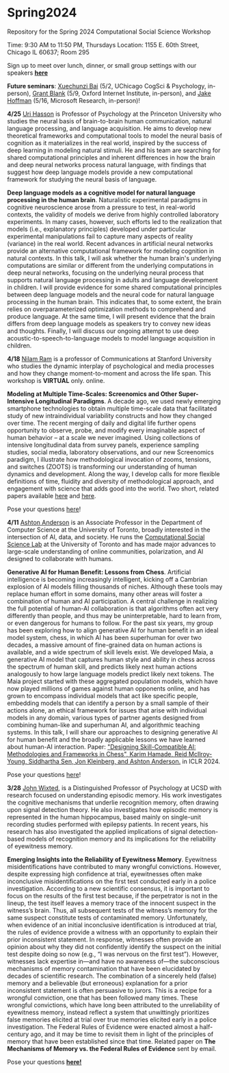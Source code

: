 # Spring2024
Repository for the Spring 2024 Computational Social Science Workshop

Time: 9:30 AM to 11:50 PM, Thursdays
Location: 1155 E. 60th Street, Chicago IL 60637; Room 295

Sign up to meet over lunch, dinner, or small group settings with our speakers [**here**](https://docs.google.com/spreadsheets/d/18tySJ3FJ8zT8Sh8JW6SixkFsZCOMSZOqru8kVEzVQwo/edit?usp=sharing)

**Future seminars**: [Xuechunzi Bai](https://www.xuechunzibai.com/) (5/2, UChicago CogSci & Psychology, in-person),	[Grant Blank](https://www.oii.ox.ac.uk/people/profiles/grant-blank/) (5/9, Oxford Internet Institute, in-person), and [Jake Hoffman](https://www.microsoft.com/en-us/research/people/jmh/) (5/16, Microsoft Research, in-person)!

**4/25** [Uri Hasson](https://psychology.princeton.edu/people/uri-hasson) is Professor of Psychology at the Princeton University who studies the neural basis of brain-to-brain human communication, natural language processing, and language acquisition. He aims to develop new theoretical frameworks and computational tools to model the neural basis of cognition as it materializes in the real world, inspired by the success of deep learning in modeling natural stimuli. He and his team are searching for shared computational principles and inherent differences in how the brain and deep neural networks process natural language, with findings that suggest how deep language models provide a new computational framework for studying the neural basis of language.

**Deep language models as a cognitive model for natural language processing in the human brain**. Naturalistic experimental paradigms in cognitive neuroscience arose from a pressure to test, in real-world contexts, the validity of models we derive from highly controlled laboratory experiments. In many cases, however, such efforts led to the realization that models (i.e., explanatory principles) developed under particular experimental manipulations fail to capture many aspects of reality (variance) in the real world. Recent advances in artificial neural networks provide an alternative computational framework for modeling cognition in natural contexts. In this talk, I will ask whether the human brain's underlying computations are similar or different from the underlying computations in deep neural networks, focusing on the underlying neural process that supports natural language processing in adults and language development in children. I will provide evidence for some shared computational principles between deep language models and the neural code for natural language processing in the human brain. This indicates that, to some extent, the brain relies on overparameterized optimization methods to comprehend and produce language. At the same time, I will present evidence that the brain differs from deep language models as speakers try to convey new ideas and thoughts. Finally, I will discuss our ongoing attempt to use deep acoustic-to-speech-to-language models to model language acquisition in children.

**4/18** [Nilam Ram](https://profiles.stanford.edu/nilam-ram) is a professor of Communications at Stanford University who studies the dynamic interplay of psychological and media processes and how they change moment-to-moment and across the life span. This workshop is **VIRTUAL** only. online. 

**Modeling at Multiple Time-Scales: Screenomics and Other Super-Intensive Longitudinal Paradigms**. A decade ago, we used newly emerging smartphone technologies to obtain multiple time-scale data that facilitated study of new intraindividual variability constructs and how they changed over time. The recent merging of daily and digital life further opens opportunity to observe, probe, and modify every imaginable aspect of human behavior – at a scale we never imagined. Using collections of intensive longitudinal data from survey panels, experience sampling studies, social media, laboratory observations, and our new Screenomics paradigm, I illustrate how methodological invocation of zooms, tensions, and switches (ZOOTS) is transforming our understanding of human dynamics and development. Along the way, I develop calls for more flexible definitions of time, fluidity and diversity of methodological approach, and engagement with science that adds good into the world. Two short, related papers available [here](https://github.com/uchicago-computation-workshop/Spring2024/files/15014884/Reeves_etal_Nature_2020.pdf) and [here](https://github.com/uchicago-computation-workshop/Spring2024/files/15014982/Ram_etal_MolenaarFestchrift_MBR_2023.pdf).

Pose your questions [here](https://github.com/uchicago-computation-workshop/Spring2024/issues/3)!

**4/11** [Ashton Anderson](https://www.cs.toronto.edu/~ashton/) is an Associate Professor in the Department of Computer Science at the University of Toronto, broadly interested in the intersection of AI, data, and society. He runs the [Computational Social Science Lab](https://csslab.cs.toronto.edu/) at the University of Toronto and has made major advances to large-scale understanding of online communities, polarization, and AI designed to collaborate with humans.

**Generative AI for Human Benefit: Lessons from Chess**. Artificial intelligence is becoming increasingly intelligent, kicking off a Cambrian explosion of AI models filling thousands of niches. Although these tools may replace human effort in some domains, many other areas will foster a combination of human and AI participation. A central challenge in realizing the full potential of human-AI collaboration is that algorithms often act very differently than people, and thus may be uninterpretable, hard to learn from, or even dangerous for humans to follow. For the past six years, my group has been exploring how to align generative AI for human benefit in an ideal model system, chess, in which AI has been superhuman for over two decades, a massive amount of fine-grained data on human actions is available, and a wide spectrum of skill levels exist. We developed Maia, a generative AI model that captures human style and ability in chess across the spectrum of human skill, and predicts likely next human actions analogously to how large language models predict likely next tokens. The Maia project started with these aggregated population models, which have now played millions of games against human opponents online, and has grown to encompass individual models that act like specific people, embedding models that can identify a person by a small sample of their actions alone, an ethical framework for issues that arise with individual models in any domain, various types of partner agents designed from combining human-like and superhuman AI, and algorithmic teaching systems. In this talk, I will share our approaches to designing generative AI for human benefit and the broadly applicable lessons we have learned about human-AI interaction. Paper: ["Designing Skill-Compatible AI: Methodologies and Frameworks in Chess", Karim Hamade, Reid McIlroy-Young, Siddhartha Sen, Jon Kleinberg, and Ashton Anderson.](https://urldefense.com/v3/__https://www.cs.toronto.edu/*ashton/pubs/maia-partner-iclr24.pdf__;fg!!BpyFHLRN4TMTrA!5ggUKNc5qX0BM3wzdSdqoyryrug_ikaRob9TYpuygrh-tiCNwSPtgekQKn8D86xZbcdCn85Ro5otlccayN9yQIw$) in ICLR 2024.

Pose your questions [here](https://github.com/uchicago-computation-workshop/Spring2024/issues/2)!

**3/28** [John Wixted](https://psychology.ucsd.edu/people/profiles/jwixted.html), is a Distinguished Professor of Psychology at UCSD with research focused on understanding episodic memory. His work investigates the cognitive mechanisms that underlie recognition memory, often drawing upon signal detection theory. He also investigates how episodic memory is represented in the human hippocampus, based mainly on single-unit recording studies performed with epilepsy patients. In recent years, his research has also investigated the applied implications of signal detection-based models of recognition memory and its implications for the reliability of eyewitness memory.

**Emerging Insights into the Reliability of Eyewitness Memory**. Eyewitness misidentifications have contributed to many wrongful convictions. However, despite expressing high confidence at trial, eyewitnesses often make inconclusive misidentifications on the first test conducted early in a police investigation. According to a new scientific consensus, it is important to focus on the results of the first test because, if the perpetrator is not in the lineup, the test itself leaves a memory trace of the innocent suspect in the witness’s brain. Thus, all subsequent tests of the witness’s memory for the same suspect constitute tests of contaminated memory. Unfortunately, when evidence of an initial inconclusive identification is introduced at trial, the rules of evidence provide a witness with an opportunity to explain their prior inconsistent statement. In response, witnesses often provide an opinion about why they did not confidently identify the suspect on the initial test despite doing so now (e.g., “I was nervous on the first test”). However, witnesses lack expertise in—and have no awareness of—the subconscious mechanisms of memory contamination that have been elucidated by decades of scientific research. The combination of a sincerely held (false) memory and a believable (but erroneous) explanation for a prior inconsistent statement is often persuasive to jurors. This is a recipe for a wrongful conviction, one that has been followed many times. These wrongful convictions, which have long been attributed to the unreliability of eyewitness memory, instead reflect a system that unwittingly prioritizes false memories elicited at trial over true memories elicited early in a police investigation. The Federal Rules of Evidence were enacted almost a half-century ago, and it may be time to revisit them in light of the principles of memory that have been established since that time. Related paper on **The Mechanisms of Memory vs. the Federal Rules of Evidence** sent by email.

Pose your questions [**here!**](https://github.com/uchicago-computation-workshop/Spring2024/issues/1)
